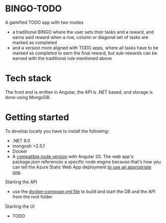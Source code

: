 # BINGO-TODO
A gamified TODO app with two modes
- a traditional BINGO where the user sets their tasks and a reward, and earns said reward when a row, column or diagonal set of tasks are marked as completed
- and a version more aligned with TODO apps, where all tasks have to be marked as completed to earn the final reward, but sub-rewards can be earned with the traditional rule mentioned above

# Tech stack
The front end is written in Angular, the API is .NET based, and storage is done using MongoDB.

# Getting started
To develop locally you have to install the following:
- .NET 9.0
- mongosh >2.5.1
- Docker
- A [compatible node version](https://angular.dev/reference/versions) with Angular 20. The web app's package.json references a specific node engine because that's how you can tell the Azure Static Web App deployment [to use an appropriate one](https://learn.microsoft.com/en-us/azure/static-web-apps/build-configuration?tabs=identity&pivots=github-actions#custom-build-commands).

Starting the API
- use the [docker-compose.yml file](api-server/Api/docker-compose.yml) to build and start the DB and the API from the root folder

Starting the UI
- TODO
